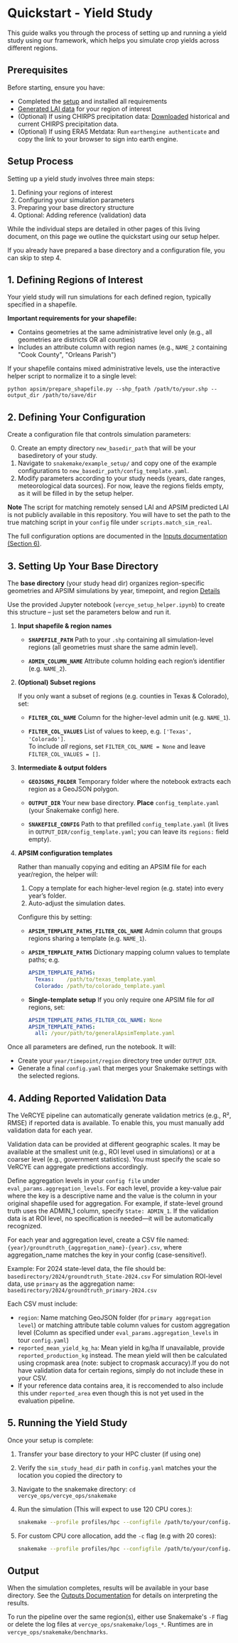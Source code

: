 # Quickstart - Yield Study

This guide walks you through the process of setting up and running a yield study using our framework, which helps you simulate crop yields across different regions.

## Prerequisites

Before starting, ensure you have:

- Completed the [setup](../index.md#Setup) and installed all requirements
- [Generated LAI data](../LAI/running.md) for your region of interest
- (Optional) If using CHIRPS precipitation data: [Downloaded](metdata.md#chirps) historical and current CHIRPS precipitation data.
- (Optional) If using ERA5 Metdata: Run `earthengine authenticate` and copy the link to your browser to sign into earth engine.

## Setup Process

Setting up a yield study involves three main steps:

1. Defining your regions of interest
2. Configuring your simulation parameters
3. Preparing your base directory structure
4. Optional: Adding reference (validation) data

While the individual steps are detailed in other pages of this living document, on this page we outline the quickstart using our setup helper.


If you already have prepared a base directory and a configuration file, you can skip to step 4.

## 1. Defining Regions of Interest

Your yield study will run simulations for each defined region, typically specified in a shapefile.

**Important requirements for your shapefile:**

- Contains geometries at the same administrative level only (e.g., all geometries are districts OR all counties)
- Includes an attribute column with region names (e.g., `NAME_2` containing "Cook County", "Orleans Parish")

If your shapefile contains mixed administrative levels, use the interactive helper script to normalize it to a single level:
```
python apsim/prepare_shapefile.py --shp_fpath /path/to/your.shp --output_dir /path/to/save/dir
```

## 2. Defining Your Configuration

Create a configuration file that controls simulation parameters:

0. Create an empty directory `new_basedir_path` that will be your basediretory of your study.
1. Navigate to `snakemake/example_setup/` and copy one of the example configurations to `new_basedir_path/config_template.yaml`.
2. Modify parameters according to your study needs (years, date ranges, meteorological data sources). For now, leave the regions fields empty, as it will be filled in by the setup helper.

**Note** The script for matching remotely sensed LAI and APSIM predicted LAI is not publicly available in this repository. You will have to set the path to the true matching script in your `config` file under `scripts.match_sim_real`.

The full configuration options are documented in the [Inputs documentation (Section 6)](inputs.md#6-Snakemake-Configuration).

## 3. Setting Up Your Base Directory

The **base directory** (your study head dir) organizes region-specific geometries and APSIM simulations by year, timepoint, and region [Details](inputs.md)

Use the provided Jupyter notebook (`vercye_setup_helper.ipynb`) to create this structure – just set the parameters below and run it.

1. **Input shapefile & region names**

    - **`SHAPEFILE_PATH`**  Path to your `.shp` containing all simulation-level regions (all geometries must share the same admin level).

    - **`ADMIN_COLUMN_NAME`**  Attribute column holding each region’s identifier (e.g. `NAME_2`).

2. **(Optional) Subset regions**

    If you only want a subset of regions (e.g. counties in Texas & Colorado), set:

    - **`FILTER_COL_NAME`** Column for the higher-level admin unit (e.g. `NAME_1`).

    - **`FILTER_COL_VALUES`** List of values to keep, e.g. `['Texas', 'Colorado']`.  
      To include *all* regions, set `FILTER_COL_NAME = None` and leave `FILTER_COL_VALUES = []`.

3. **Intermediate & output folders**

    - **`GEOJSONS_FOLDER`** Temporary folder where the notebook extracts each region as a GeoJSON polygon.

    - **`OUTPUT_DIR`** Your new base directory. **Place** `config_template.yaml` (your Snakemake config) here.

    - **`SNAKEFILE_CONFIG`** Path to that prefilled `config_template.yaml` (it lives in `OUTPUT_DIR/config_template.yaml`; you can leave its `regions:` field empty).

4. **APSIM configuration templates**

    Rather than manually copying and editing an APSIM file for each year/region, the helper will:

    1. Copy a template for each higher-level region (e.g. state) into every year’s folder.  
    2. Auto-adjust the simulation dates.

    Configure this by setting:

    - **`APSIM_TEMPLATE_PATHS_FILTER_COL_NAME`** Admin column that groups regions sharing a template (e.g. `NAME_1`).

    - **`APSIM_TEMPLATE_PATHS`** Dictionary mapping column values to template paths; e.g.  
      ```yaml
      APSIM_TEMPLATE_PATHS:
        Texas:    /path/to/texas_template.yaml
        Colorado: /path/to/colorado_template.yaml
      ```

    - **Single-template setup** If you only require one APSIM file for *all* regions, set:  
      ```yaml
      APSIM_TEMPLATE_PATHS_FILTER_COL_NAME: None
      APSIM_TEMPLATE_PATHS:
        all: /your/path/to/generalApsimTemplate.yaml
      ```


Once all parameters are defined, run the notebook. It will:

- Create your `year/timepoint/region` directory tree under `OUTPUT_DIR`.  
- Generate a final `config.yaml` that merges your Snakemake settings with the selected regions.

## 4. Adding Reported Validation Data

The VeRCYE pipeline can automatically generate validation metrics (e.g., R², RMSE) if reported data is available. To enable this, you must manually add validation data for each year.

Validation data can be provided at different geographic scales. It may be available at the smallest unit (e.g., ROI level used in simulations) or at a coarser level (e.g., government statistics). You must specify the scale so VeRCYE can aggregate predictions accordingly.

Define aggregation levels in your `config file` under `eval_params.aggregation_levels`. For each level, provide a key-value pair where the key is a descriptive name and the value is the column in your original shapefile used for aggregation. For example, if state-level ground truth uses the ADMIN_1 column, specify `State: ADMIN_1`. If the validation data is at ROI level, no specification is needed—it will be automatically recognized.

For each year and aggregation level, create a CSV file named: `{year}/groundtruth_{aggregation_name}-{year}.csv`, where aggregation_name matches the key in your config (case-sensitive!).

Example: For 2024 state-level data, the file should be: `basedirectory/2024/groundtruth_State-2024.csv`
For simulation ROI-level data, use `primary` as the aggregation name: `basedirectory/2024/groundtruth_primary-2024.csv`

Each CSV must include:

- `region`: Name matching GeoJSON folder (for `primary aggregation level`) or matching attribute table column values for custom aggregation level (Column as specified under `eval_params.aggregation_levels` in tour `config.yaml`)
- `reported_mean_yield_kg_ha`: Mean yield in kg/ha
If unavailable, provide `reported_production_kg` instead. The mean yield will then be calculated using cropmask area (note: subject to cropmask accuracy).If you do not have validation data for certain regions, simply do not include these in your CSV.
- If your reference data contains area, it is reccomended to also include this under `reported_area` even though this is not yet used in the evaluation pipeline.


## 5. Running the Yield Study

Once your setup is complete:

1. Transfer your base directory to your HPC cluster (if using one)
2. Verify the `sim_study_head_dir` path in `config.yaml` matches your the location you copied the directory to
3. Navigate to the snakemake directory: `cd vercye_ops/vercye_ops/snakemake`
4. Run the simulation (This will expect to use 120 CPU cores.):
   ```bash
   snakemake --profile profiles/hpc --configfile /path/to/your/config.yaml
   ```

5. For custom CPU core allocation, add the `-c` flag (e.g with 20 cores):
   ```bash
   snakemake --profile profiles/hpc --configfile /path/to/your/config.yaml -c 20
   ```

## Output

When the simulation completes, results will be available in your base directory. See the [Outputs Documentation](outputs.md) for details on interpreting the results.

To run the pipeline over the same region(s), either use Snakemake's `-F` flag or delete the log files at `vercye_ops/snakemake/logs_*`. Runtimes are in `vercye_ops/snakemake/benchmarks`.